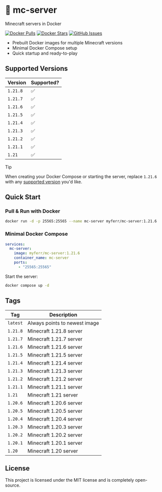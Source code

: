 # 🐳 mc-server
Minecraft servers in Docker

[![Docker Pulls](https://img.shields.io/docker/pulls/myferr/mc-server.svg?logo=docker)](https://hub.docker.com/r/myferr/mc-server/)
[![Docker Stars](https://img.shields.io/docker/stars/myferr/mc-server.svg?logo=docker)](https://hub.docker.com/r/myferr/mc-server/)
[![GitHub Issues](https://img.shields.io/github/issues-raw/myferr/mc-server.svg)](https://github.com/myferr/mc-server/issues)

- Prebuilt Docker images for multiple Minecraft versions
- Minimal Docker Compose setup
- Quick startup and ready-to-play

## Supported Versions

| Version    | Supported?  |
| ---------- | ----------- |
| `1.21.8`   | ✅          |
| `1.21.7`   | ✅          |
| `1.21.6`   | ✅          |
| `1.21.5`   | ✅          |
| `1.21.4`   | ✅          |
| `1.21.3`   | ✅          |
| `1.21.2`   | ✅          |
| `1.21.1`   | ✅          |
| `1.21`     | ✅          |

> [!TIP]
> When creating your Docker Compose or starting the server, replace `1.21.6` with any [supported version](https://github.com/myferr/mc-server#supported-versions) you'd like.

## Quick Start

### Pull & Run with Docker
```bash
docker run -d -p 25565:25565 --name mc-server myferr/mc-server:1.21.6
```

### Minimal Docker Compose

```yaml
services:
  mc-server:
    image: myferr/mc-server:1.21.6
    container_name: mc-server
    ports:
      - "25565:25565"
```

Start the server:

```bash
docker compose up -d
```

## Tags

| Tag      | Description                   |
| -------- | ----------------------------- |
| `latest` | Always points to newest image |
| `1.21.8` | Minecraft 1.21.8 server       |
| `1.21.7` | Minecraft 1.21.7 server       |
| `1.21.6` | Minecraft 1.21.6 server       |
| `1.21.5` | Minecraft 1.21.5 server       |
| `1.21.4` | Minecraft 1.21.4 server       |
| `1.21.3` | Minecraft 1.21.3 server       |
| `1.21.2` | Minecraft 1.21.2 server       |
| `1.21.1` | Minecraft 1.21.1 server       |
| `1.21` | Minecraft 1.21 server       |
| `1.20.6` | Minecraft 1.20.6 server       |
| `1.20.5` | Minecraft 1.20.5 server       |
| `1.20.4` | Minecraft 1.20.4 server       |
| `1.20.3` | Minecraft 1.20.3 server       |
| `1.20.2` | Minecraft 1.20.2 server       |
| `1.20.1` | Minecraft 1.20.1 server       |
| `1.20` | Minecraft 1.20 server       |

## License

This project is licensed under the MIT license and is completely open-source.
